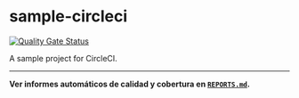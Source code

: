 # sample-circleci

[![Quality Gate Status](https://sonarcloud.io/api/project_badges/measure?project=dqmdz-um_sample-circleci&metric=alert_status)](https://sonarcloud.io/summary/new_code?id=dqmdz-um_sample-circleci)

A sample project for CircleCI.

---

**Ver informes automáticos de calidad y cobertura en [`REPORTS.md`](REPORTS.md).**